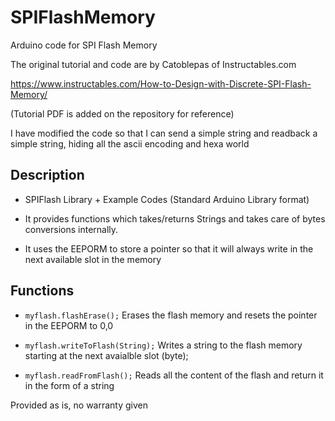 # SPIFlashMemory
Arduino code for SPI Flash Memory


The original tutorial and code are by Catoblepas of Instructables.com 

https://www.instructables.com/How-to-Design-with-Discrete-SPI-Flash-Memory/

(Tutorial PDF is added on the repository for reference)

I have modified the code so that I can send a simple string and readback a simple string, hiding all the ascii encoding and hexa world


## Description
* SPIFlash Library + Example Codes (Standard Arduino Library format)

* It provides functions which takes/returns Strings and takes care of bytes conversions internally.

* It uses the EEPORM to store a pointer so that it will always write in the next available slot in the memory


## Functions

* ```myflash.flashErase();```
Erases the flash memory and resets the pointer in the EEPORM to 0,0

* ```myflash.writeToFlash(String);```
Writes a string to the flash memory starting at the next avaialble slot (byte);

* ```myflash.readFromFlash();```
Reads all the content of the flash and return it in the form of a string


Provided as is, no warranty given
